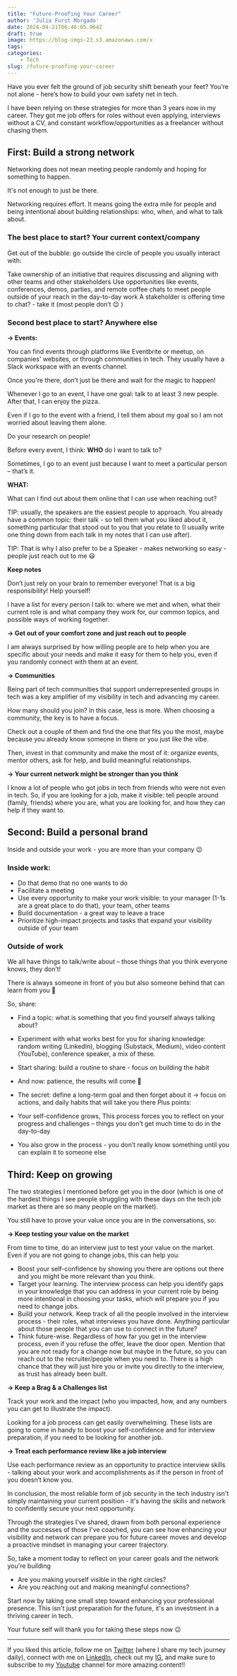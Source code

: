 ```yaml
---
title: "Future-Proofing Your Career"
author: 'Julia Furst Morgado'
date: 2024-04-21T06:46:05.964Z
draft: true
image: https://blog-imgs-23.s3.amazonaws.com/x
tags:
categories: 
    - Tech
slug: /future-proofing-your-career
---
```


Have you ever felt the ground of job security shift beneath your feet? You’re not alone - here’s how to build your own safety net in tech.

I have been relying on these strategies for more than 3 years now in my career. They got me job offers for roles without even applying, interviews without a CV, and constant workflow/opportunities as a freelancer without chasing them.

## First: Build a strong network
Networking does not mean meeting people randomly and hoping for something to happen.

It's not enough to just be there.

Networking requires effort. It means going the extra mile for people and being intentional about building relationships: who, when, and what to talk about.

### The best place to start? Your current context/company
Get out of the bubble: go outside the circle of people you usually interact with:

Take ownership of an initiative that requires discussing and aligning with other teams and other stakeholders
Use opportunities like events, conferences, demos, parties, and remote coffee chats to meet people outside of your reach in the day-to-day work
A stakeholder is offering time to chat? - take it (most people don’t 😉 )

### Second best place to start? Anywhere else
**→ Events:**

You can find events through platforms like Eventbrite or meetup, on companies' websites, or through communities in tech. They usually have a Slack workspace with an events channel.

Once you're there, don’t just be there and wait for the magic to happen!

Whenever I go to an event, I have one goal: talk to at least 3 new people. After that, I can enjoy the pizza.

Even if I go to the event with a friend, I tell them about my goal so I am not worried about leaving them alone.

Do your research on people!

Before every event, I think: **WHO** do I want to talk to?

Sometimes, I go to an event just because I want to meet a particular person – that’s it.

**WHAT:**

What can I find out about them online that I can use when reaching out?

TIP: usually, the speakers are the easiest people to approach. You already have a common topic: their talk - so tell them what you liked about it, something particular that stood out to you that you relate to (I usually write one thing down from each talk in my notes that I can use after).

TIP: That is why I also prefer to be a Speaker - makes networking so easy - people just reach out to me 😃

**Keep notes**

Don’t just rely on your brain to remember everyone! That is a big responsibility! Help yourself!

I have a list for every person I talk to: where we met and when, what their current role is and what company they work for, our common topics, and possible ways of working together.

**→ Get out of your comfort zone and just reach out to people**

I am always surprised by how willing people are to help when you are specific about your needs and make it easy for them to help you, even if you randomly connect with them at an event.

**→ Communities**

Being part of tech communities that support underrepresented groups in tech was a key amplifier of my visibility in tech and advancing my career.

How many should you join? In this case, less is more. When choosing a community, the key is to have a focus.

Check out a couple of them and find the one that fits you the most, maybe because you already know someone in there or you just like the vibe.

Then, invest in that community and make the most of it: organize events, mentor others, ask for help, and build meaningful relationships.

**→ Your current network might be stronger than you think**

I know a lot of people who got jobs in tech from friends who were not even in tech. So, if you are looking for a job, make it visible: tell people around (family, friends) where you are, what you are looking for, and how they can help if they want to.

## Second: Build a personal brand
Inside and outside your work - you are more than your company 😉

### Inside work:

- Do that demo that no one wants to do
- Facilitate a meeting
- Use every opportunity to make your work visible: to your manager (1-1s are a great place to do that), your team, other teams
- Build documentation - a great way to leave a trace
- Prioritize high-impact projects and tasks that expand your visibility outside of your team

### Outside of work

We all have things to talk/write about – those things that you think everyone knows, they don’t!

There is always someone in front of you but also someone behind that can learn from you 🙂

So, share:

- Find a topic: what is something that you find yourself always talking about?
- Experiment with what works best for you for sharing knowledge: random writing (LinkedIn), blogging (Substack, Medium), video content (YouTube), conference speaker, a mix of these.
- Start sharing: build a routine to share - focus on building the habit
- And now: patience, the results will come 🙂
- The secret: define a long-term goal and then forget about it -> focus on actions, and daily habits that will take you there
Plus points:

- Your self-confidence grows, This process forces you to reflect on your progress and challenges – things you don’t get much time to do in the day-to-day
- You also grow in the process - you don’t really know something until you can explain it to someone else

## Third: Keep on growing
The two strategies I mentioned before get you in the door (which is one of the hardest things I see people struggling with these days on the tech job market as there are so many people on the market).

You still have to prove your value once you are in the conversations, so:

**→ Keep testing your value on the market**

From time to time, do an interview just to test your value on the market. Even if you are not going to change jobs, this can help you:

- Boost your self-confidence by showing you there are options out there and you might be more relevant than you think.
- Target your learning. The interview process can help you identify gaps in your knowledge that you can address in your current role by being more intentional in choosing your tasks, which will prepare you if you need to change jobs.
- Build your network. Keep track of all the people involved in the interview process - their roles, what interviews you have done. Anything particular about those people that you can use to connect in the future?
- Think future-wise. Regardless of how far you get in the interview process, even if you refuse the offer, leave the door open. Mention that you are not ready for a change now but maybe in the future, so you can reach out to the recruiter/people when you need to. There is a high chance that they will just hire you or invite you directly to the interview, as trust has already been built.

**→ Keep a Brag & a Challenges list**

Track your work and the impact (who you impacted, how, and any numbers you can get to illustrate the impact).

Looking for a job process can get easily overwhelming. These lists are going to come in handy to boost your self-confidence and for interview preparation, if you need to be looking for another job.

**→ Treat each performance review like a job interview**

Use each performance review as an opportunity to practice interview skills - talking about your work and accomplishments as if the person in front of you doesn’t know you.

In conclusion, the most reliable form of job security in the tech industry isn't simply maintaining your current position - it's having the skills and network to confidently secure your next opportunity.

Through the strategies I've shared, drawn from both personal experience and the successes of those I've coached, you can see how enhancing your visibility and network can prepare you for future career moves and develop a proactive mindset in managing your career trajectory.

So, take a moment today to reflect on your career goals and the network you're building

- Are you making yourself visible in the right circles?
- Are you reaching out and making meaningful connections?

Start now by taking one small step toward enhancing your professional presence. This isn't just preparation for the future, it's an investment in a thriving career in tech.

Your future self will thank you for taking these steps now 😉

***

If you liked this article, follow me on [Twitter](https://twitter.com/juliafmorgado) (where I share my tech journey daily), connect with me on [LinkedIn](https://www.linkedin.com/in/juliafmorgado/), check out my [IG](https://www.instagram.com/juliafmorgado/), and make sure to subscribe to my [Youtube](https://www.youtube.com/c/JuliaFMorgado) channel for more amazing content!!
